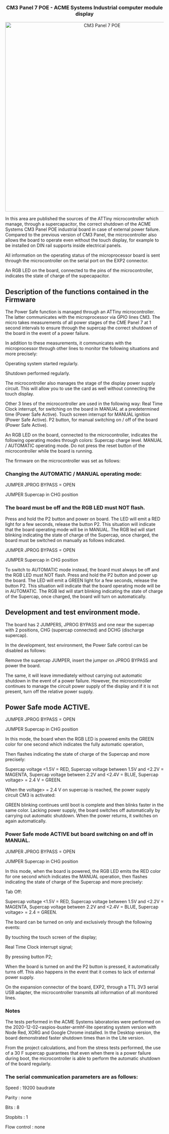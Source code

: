 <h3 align="center">CM3 Panel 7 POE - ACME Systems Industrial computer module display</h3>

<p align="center">
  <a href="https://www.acmesystems.it/doc_cm3-panel-7-poe">
    <img src="https://www.acmesystems.it/www/CM3-PANEL-7-POE/CM3-PANEL-7-POE_2048.jpg" alt="CM3 Panel 7 POE" width="600px">
  </a>
</p>


In this area are published the sources of the ATTiny microcontroller which manage, through a supercapacitor, the correct shutdown of the ACME Systems CM3 Panel POE industrial board in case of external power failure. 
Compared to the previous version of CM3 Panel, the microcontroller also allows the board to operate even without the touch display, for example to be installed on DIN rail supports inside electrical panels.

All information on the operating status of the microprocessor board is sent through the microcontroller on the serial port on the EXP2 connector.

An RGB LED on the board, connected to the pins of the microcontroller, indicates the state of charge of the supecapacitor.

## Description of the functions contained in the Firmware

The Power Safe function is managed through an ATTiny microcontroller. The latter communicates with the microprocessor via GPIO lines CM3. The micro takes measurements of all power stages of the CME Panel 7 at 1 second intervals to ensure through the supercap the correct shutdown of the board in the event of a power failure.

In addition to these measurements, it communicates with the microprocessor through other lines to monitor the following situations and more precisely:

Operating system started regularly.

Shutdown performed regularly.

The microcontroller also manages the stage of the display power supply circuit. This will allow you to use the card as well without connecting the touch display.

Other 3 lines of the microcontroller are used in the following way:
Real Time Clock interrupt, for switching on the board in MANUAL at a predetermined time (Power Safe Active).
Touch screen interrupt for MANUAL ignition (Power Safe Active).
P2 button, for manual switching on / off of the board (Power Safe Active).

An RGB LED on the board, connected to the microcontroller, indicates the following operating modes through colors:
Supercap charge level.
MANUAL / AUTOMATIC operating mode.
Do not press the reset button of the microcontroller while the board is running.

The firmware on the microcontroller was set as follows:

### Changing the AUTOMATIC / MANUAL operating mode:

JUMPER JPROG BYPASS = OPEN

JUMPER Supercap in CHG position

### The board must be off and the RGB LED must NOT flash.
Press and hold the P2 button and power on board. The LED will emit a RED light for a few seconds, release the button P2. This situation will indicate that the board operating mode will be in MANUAL. The RGB led will start blinking indicating the state of charge of the Supercap, once charged, the board must be switched on manually as follows indicated.

JUMPER JPROG BYPASS = OPEN

JUMPER Supercap in CHG position

To switch to AUTOMATIC mode instead, the board must always be off and the RGB LED must NOT flash.
Press and hold the P2 button and power up the board. The LED will emit a GREEN light for a few seconds, release the button
P2. This situation will indicate that the board operating mode will be in AUTOMATIC. The RGB led will start blinking
indicating the state of charge of the Supercap, once charged, the board will turn on automatically.


## Development and test environment mode.


The board has 2 JUMPERS, JPROG BYPASS and one near the supercap with 2 positions, CHG (supercap connected) and DCHG (discharge supercap).

In the development, test environment, the Power Safe control can be disabled as follows:

Remove the supercap JUMPER, insert the jumper on JPROG BYPASS and power the board.

The same, it will leave immediately without carrying out automatic shutdown in the event of a power failure. However, the microcontroller continues to manage the circuit power supply of the display and if it is not present, turn off the relative power supply.

## Power Safe mode ACTIVE.

JUMPER JPROG BYPASS = OPEN

JUMPER Supercap in CHG position

In this mode, the board when the RGB LED is powered emits the GREEN color for one second which indicates the fully automatic operation, 

Then flashes indicating the state of charge of the Supercap and more precisely:

Supercap voltage <1.5V = RED, Supercap voltage between 1.5V and <2.2V = MAGENTA, Supercap voltage between 2.2V and <2.4V = BLUE, Supercap voltage> = 2.4 V = GREEN.

When the voltage> = 2.4 V on supercap is reached, the power supply circuit CM3 is activated:

GREEN blinking continues until boot is complete and then blinks faster in the same color. 
Lacking power supply, the board switches off automatically by carrying out automatic shutdown. When the power returns, it switches on again
automatically.

### Power Safe mode ACTIVE but board switching on and off in MANUAL.

JUMPER JPROG BYPASS = OPEN

JUMPER Supercap in CHG position

In this mode, when the board is powered, the RGB LED emits the RED color for one second which indicates the MANUAL operation, then flashes indicating the state of charge of the Supercap and more precisely:

Tab Off:

Supercap voltage <1.5V = RED, Supercap voltage between 1.5V and <2.2V = MAGENTA, Supercap voltage between 2.2V and <2.4V = BLUE, Supercap voltage> = 2.4 = GREEN.

The board can be turned on only and exclusively through the following events:

By touching the touch screen of the display;

Real Time Clock interrupt signal;

By pressing button P2;

When the board is turned on and the P2 button is pressed, it automatically turns off. This also happens in the event that it comes to lack of external power supply.

On the expansion connector of the board, EXP2, through a TTL 3V3 serial USB adapter, the microcontroller transmits all
information of all monitored lines.

### Notes

The tests performed in the ACME Systems laboratories were performed on the 2020-12-02-raspios-buster-armhf-lite operating system version with Node Red, XORG and Google Chrome installed. In the Desktop version, the board demonstrated faster shutdown times than in the Lite version.

From the project calculations, and from the stress tests performed, the use of a 30 F supercap guarantees that even when there is a power failure during boot, the microcontroller is able to perform the automatic shutdown of the board regularly.

### The serial communication parameters are as follows:

Speed           : 19200 baudrate

Parity          : none

Bits            : 8

Stopbits        : 1

Flow control    : none


